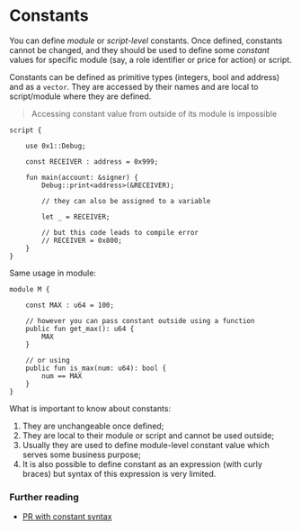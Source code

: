 # Constants

You can define *module* or *script-level* constants. Once defined, constants cannot be changed, and they should be used to define some *constant* values for specific module (say, a role identifier or price for action) or script.

Constants can be defined as primitive types (integers, bool and address) and as a `vector`. They are accessed by their names and are local to script/module where they are defined.

> Accessing constant value from outside of its module is impossible

```Move
script {

    use 0x1::Debug;

    const RECEIVER : address = 0x999;

    fun main(account: &signer) {
        Debug::print<address>(&RECEIVER);

        // they can also be assigned to a variable

        let _ = RECEIVER;

        // but this code leads to compile error
        // RECEIVER = 0x800;
    }
}
```

Same usage in module:

```Move
module M {

    const MAX : u64 = 100;

    // however you can pass constant outside using a function
    public fun get_max(): u64 {
        MAX
    }

    // or using
    public fun is_max(num: u64): bool {
        num == MAX
    }
}
```

What is important to know about constants:

1. They are unchangeable once defined;
2. They are local to their module or script and cannot be used outside;
3. Usually they are used to define module-level constant value which serves some business purpose;
4. It is also possible to define constant as an expression (with curly braces) but syntax of this expression is very limited.

### Further reading

- [PR with constant syntax](https://github.com/libra/libra/pull/4653)
